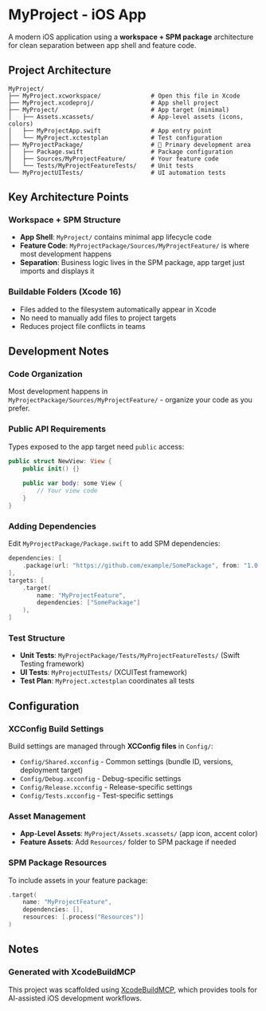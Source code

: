 # MyProject - iOS App

A modern iOS application using a **workspace + SPM package** architecture for clean separation between app shell and feature code.

## Project Architecture

```
MyProject/
├── MyProject.xcworkspace/              # Open this file in Xcode
├── MyProject.xcodeproj/                # App shell project
├── MyProject/                          # App target (minimal)
│   ├── Assets.xcassets/                # App-level assets (icons, colors)
│   ├── MyProjectApp.swift              # App entry point
│   └── MyProject.xctestplan            # Test configuration
├── MyProjectPackage/                   # 🚀 Primary development area
│   ├── Package.swift                   # Package configuration
│   ├── Sources/MyProjectFeature/       # Your feature code
│   └── Tests/MyProjectFeatureTests/    # Unit tests
└── MyProjectUITests/                   # UI automation tests
```

## Key Architecture Points

### Workspace + SPM Structure
- **App Shell**: `MyProject/` contains minimal app lifecycle code
- **Feature Code**: `MyProjectPackage/Sources/MyProjectFeature/` is where most development happens
- **Separation**: Business logic lives in the SPM package, app target just imports and displays it

### Buildable Folders (Xcode 16)
- Files added to the filesystem automatically appear in Xcode
- No need to manually add files to project targets
- Reduces project file conflicts in teams

## Development Notes

### Code Organization
Most development happens in `MyProjectPackage/Sources/MyProjectFeature/` - organize your code as you prefer.

### Public API Requirements
Types exposed to the app target need `public` access:
```swift
public struct NewView: View {
    public init() {}
    
    public var body: some View {
        // Your view code
    }
}
```

### Adding Dependencies
Edit `MyProjectPackage/Package.swift` to add SPM dependencies:
```swift
dependencies: [
    .package(url: "https://github.com/example/SomePackage", from: "1.0.0")
],
targets: [
    .target(
        name: "MyProjectFeature",
        dependencies: ["SomePackage"]
    ),
]
```

### Test Structure
- **Unit Tests**: `MyProjectPackage/Tests/MyProjectFeatureTests/` (Swift Testing framework)
- **UI Tests**: `MyProjectUITests/` (XCUITest framework)
- **Test Plan**: `MyProject.xctestplan` coordinates all tests

## Configuration

### XCConfig Build Settings
Build settings are managed through **XCConfig files** in `Config/`:
- `Config/Shared.xcconfig` - Common settings (bundle ID, versions, deployment target)
- `Config/Debug.xcconfig` - Debug-specific settings  
- `Config/Release.xcconfig` - Release-specific settings
- `Config/Tests.xcconfig` - Test-specific settings

### Asset Management
- **App-Level Assets**: `MyProject/Assets.xcassets/` (app icon, accent color)
- **Feature Assets**: Add `Resources/` folder to SPM package if needed

### SPM Package Resources
To include assets in your feature package:
```swift
.target(
    name: "MyProjectFeature",
    dependencies: [],
    resources: [.process("Resources")]
)
```

## Notes

### Generated with XcodeBuildMCP
This project was scaffolded using [XcodeBuildMCP](https://github.com/cameroncooke/XcodeBuildMCP), which provides tools for AI-assisted iOS development workflows.